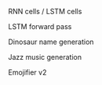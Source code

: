 RNN cells  / LSTM cells
  
LSTM forward pass 

Dinosaur name generation
 

Jazz music generation

 

Emojifier v2 
